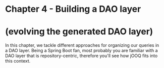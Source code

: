 # Chapter 4 - Building a DAO layer 
# (evolving the generated DAO layer)

In this chapter, we tackle different approaches for organizing our queries in a DAO layer. Being a Spring Boot fan, most probably you are familiar with a DAO layer that is repository-centric, therefore you'll see how jOOQ fits into this context.
